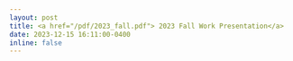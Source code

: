 ```yaml
---
layout: post
title: <a href="/pdf/2023_fall.pdf"> 2023 Fall Work Presentation</a>
date: 2023-12-15 16:11:00-0400
inline: false
---
```


